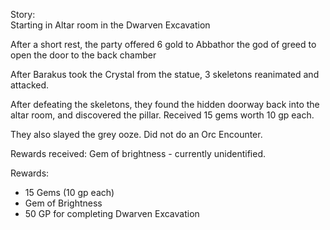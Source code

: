 Story:  
Starting in Altar room in the Dwarven Excavation
 
After a short rest, the party offered 6 gold to Abbathor the god of greed to open the door to the back chamber
 
After Barakus took the Crystal from the statue, 3 skeletons reanimated and attacked.
 
After defeating the skeletons, they found the hidden doorway back into the altar room, and discovered the pillar. Received 15 gems worth 10 gp each.
 
They also slayed the grey ooze. Did not do an Orc Encounter.
 
Rewards received: Gem of brightness - currently unidentified.

Rewards:

- 15 Gems (10 gp each)
- Gem of Brightness
- 50 GP for completing Dwarven Excavation